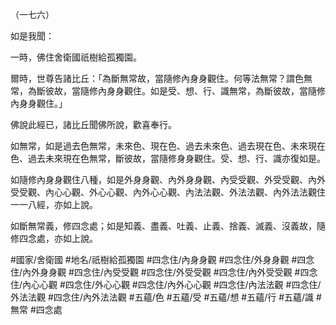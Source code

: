 （一七六）

如是我聞：

一時，佛住舍衛國祇樹給孤獨園。

爾時，世尊告諸比丘：「為斷無常故，當隨修內身身觀住。何等法無常？謂色無常，為斷彼故，當隨修內身身觀住。如是受、想、行、識無常，為斷彼故，當隨修內身身觀住。」

佛說此經已，諸比丘聞佛所說，歡喜奉行。

如無常，如是過去色無常，未來色、現在色、過去未來色、過去現在色、未來現在色、過去未來現在色無常，斷彼故，當隨修身身觀住。受、想、行、識亦復如是。

如隨修內身身觀住八種，如是外身身觀、內外身身觀、內受受觀、外受受觀、內外受受觀、內心心觀、外心心觀、內外心心觀、內法法觀、外法法觀、內外法法觀住一一八經，亦如上說。

如斷無常義，修四念處；如是知義、盡義、吐義、止義、捨義、滅義、沒義故，隨修四念處，亦如上說。

#國家/舍衛國
#地名/祇樹給孤獨園
#四念住/內身身觀
#四念住/外身身觀
#四念住/內外身身觀
#四念住/內受受觀
#四念住/外受受觀
#四念住/內外受受觀
#四念住/內心心觀
#四念住/外心心觀
#四念住/內外心心觀
#四念住/內法法觀
#四念住/外法法觀
#四念住/內外法法觀
#五蘊/色
#五蘊/受
#五蘊/想
#五蘊/行
#五蘊/識
#無常
#四念處
